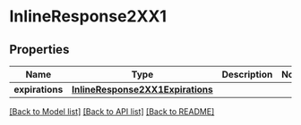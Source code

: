# InlineResponse2XX1

## Properties
Name | Type | Description | Notes
------------ | ------------- | ------------- | -------------
**expirations** | [**InlineResponse2XX1Expirations**](InlineResponse2XX1Expirations.md) |  | 

[[Back to Model list]](../README.md#documentation-for-models) [[Back to API list]](../README.md#documentation-for-api-endpoints) [[Back to README]](../README.md)


